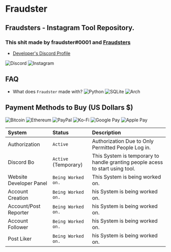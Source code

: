 # Fraudster

## Fraudsters - Instagram Tool Repository.

### This shit made by fraudster#0001 and [Fraudsters](https://discord.gg/fraudsters)

* [Developer's Discord Profile](https://lookup.guru/920364039568236565)

![Discord](https://img.shields.io/badge/%3Cfraudster%3E-%237289DA.svg?style=for-the-badge&logo=discord&logoColor=white) ![Instagram](https://img.shields.io/badge/<@whosshatee>-%23E4405F.svg?style=for-the-badge&logo=Instagram&logoColor=white) 

## FAQ

* What does `Fraudster` made with? ![Python](https://img.shields.io/badge/python-3670A0?style=for-the-badge&logo=python&logoColor=ffdd54) ![SQLite](https://img.shields.io/badge/sqlite-%2307405e.svg?style=for-the-badge&logo=sqlite&logoColor=white) ![Arch](https://img.shields.io/badge/Arch%20Linux-1793D1?logo=arch-linux&logoColor=fff&style=for-the-badge)

## Payment Methods to Buy (US Dollars $)

![Bitcoin](https://img.shields.io/badge/310-000?style=for-the-badge&logo=bitcoin&logoColor=white) 
![Ethereum](https://img.shields.io/badge/310-3C3C3D?style=for-the-badge&logo=Ethereum&logoColor=white) 
![PayPal](https://img.shields.io/badge/310-00457C?style=for-the-badge&logo=paypal&logoColor=white) 
![Ko-Fi](https://img.shields.io/badge/310-F16061?style=for-the-badge&logo=ko-fi&logoColor=white) 
![Google Pay](https://img.shields.io/badge/310-%233780F1.svg?style=for-the-badge&logo=Google-Pay&logoColor=white) 
![Apple Pay](https://img.shields.io/badge/310-000000.svg?style=for-the-badge&logo=Apple-Pay&logoColor=white)

| System  | Status   | Description                       |
| :-------- | :------- | :-------------------------------- |
| Authorization| `Active` | Authorization Due to Only Permitted People Log in. |
| Discord Bo| `Active` (Temporary) | This System is temporary to handle granting people acess to start using tool. |
| Website Developer Panel| `Being Worked on.` | This System is being worked on. |
| Account Creation| `Being Worked on.` | his System is being worked on. |
| Account/Post Reporter| `Being Worked on.` | his System is being worked on. |
| Account Follower| `Being Worked on.` | his System is being worked on. |
| Post Liker| `Being Worked on.` | his System is being worked on. |
